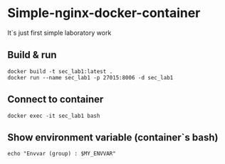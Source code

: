 # Simple-nginx-docker-container
It`s just first simple laboratory work
## Build & run
```
docker build -t sec_lab1:latest .
docker run --name sec_lab1 -p 27015:8006 -d sec_lab1
```

## Connect to container
```
docker exec -it sec_lab1 bash
```

## Show environment variable (container`s bash)
```
echo "Envvar (group) : $MY_ENVVAR"
```
